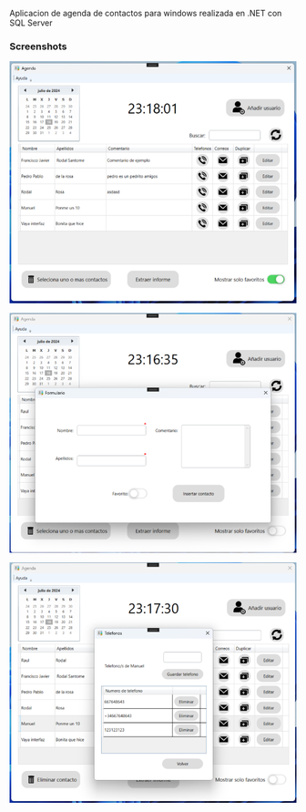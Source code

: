 
Aplicacion de agenda de contactos para windows realizada en .NET con SQL Server

### Screenshots
![Login](img/agendaPrincipal.png?raw=true "Principal")

![Registro](img/agendaFormulario.png?raw=true "Formulario")

![Numero](img/agendaTelefonos.png?raw=true "Telefonos")
